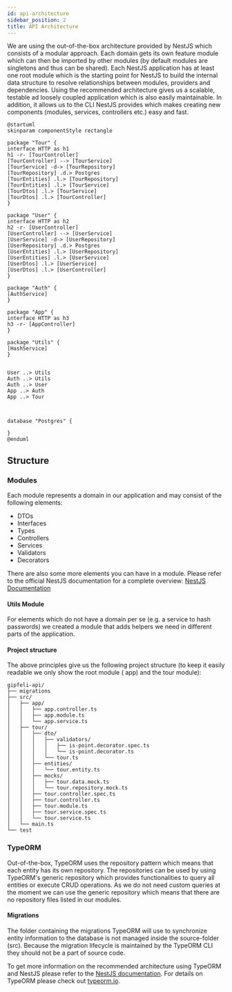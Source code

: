 ```yaml
---
id: api-architecture
sidebar_position: 2
title: API Architecture
---
```


We are using the out-of-the-box architecture provided by NestJS which consists of a modular approach. Each domain gets
its own feature module
which can then be imported by other modules (by default modules are singletons and thus can be shared). Each NestJS
application
has at least one root module which is the starting point for NestJS to build the internal data structure to resolve
relationships between
modules, providers and dependencies. Using the recommended architecture gives us a scalable, testable ad loosely coupled
application which is also
easily maintainable. In addition, it allows us to the CLI NestJS provides which makes creating new components (modules,
services, controllers etc.) easy and fast.

```plantuml Overall
@startuml
skinparam componentStyle rectangle

package "Tour" {
interface HTTP as h1
h1 -r- [TourController]
[TourController] --> [TourService]
[TourService] -d-> [TourRepository]
[TourRepository] .d.> Postgres
[TourEntities] .l.> [TourRepository]
[TourEntities] .l.> [TourService]
[TourDtos] .l.> [TourService]
[TourDtos] .l.> [TourController]
}

package "User" {
interface HTTP as h2
h2 -r- [UserController]
[UserController] --> [UserService]
[UserService] -d-> [UserRepository]
[UserRepository] .d.> Postgres
[UserEntities] .l.> [UserRepository]
[UserEntities] .l.> [UserService]
[UserDtos] .l.> [UserService]
[UserDtos] .l.> [UserController]
}

package "Auth" {
[AuthService]
}

package "App" {
interface HTTP as h3
h3 -r- [AppController]
}

package "Utils" {
[HashService]
}


User ..> Utils
Auth ..> Utils
Auth ..> User
App ..> Auth
App ..> Tour



database "Postgres" {

}
@enduml
```

## Structure

### Modules

Each module represents a domain in our application and may consist of the following elements:

- DTOs
- Interfaces
- Types
- Controllers
- Services
- Validators
- Decorators

There are also some more elements you can have in a module. Please refer to the official NestJS documentation for a
complete overview: [NestJS Documentation](https://docs.nestjs.com)

#### Utils Module

For elements which do not have a domain per se (e.g. a service to hash passwords) we created a module that
adds helpers we need in different parts of the application.

#### Project structure

The above principles give us the following project structure (to keep it easily readable we only show the root module (
app) and the tour module):

```
gipfeli-api/
├── migrations
├── src/
│   ├── app/
│   │   ├── app.controller.ts
│   │   ├── app.module.ts
│   │   └── app.service.ts
│   ├── tour/
│   │   ├── dto/
│   │   │   ├── validators/
│   │   │   │   ├── is-point.decorator.spec.ts
│   │   │   │   └── is-point.decorator.ts
│   │   │   └── tour.ts
│   │   ├── entities/
│   │   │   └── tour.entity.ts
│   │   ├── mocks/
│   │   │   ├── tour.data.mock.ts
│   │   │   └── tour.repository.mock.ts
│   │   ├── tour.controller.spec.ts
│   │   ├── tour.controller.ts
│   │   ├── tour.module.ts
│   │   ├── tour.service.spec.ts
│   │   └── tour.service.ts
│   └── main.ts
└── test
```

### TypeORM

Out-of-the-box, TypeORM uses the repository pattern which means that each entity has its own repository. The
repositories can be used by using TypeORM's generic
repository which provides functionalities to query all entities or execute CRUD operations. As we do not need custom
queries at the moment we can use the generic
repository which means that there are no repository files listed in our modules.

#### Migrations

The folder containing the migrations TypeORM will use to synchronize entity information to the database is not managed
inside the source-folder (src). Because the
migration lifecycle is maintained by the TypeORM CLI they should not be a part of source code.

To get more information on the recommended architecture using TypeORM and NestJS please refer to
the [NestJS documentation](https://docs.nestjs.com/techniques/database#database).
For details on TypeORM please check out [typeorm.io](https://typeorm.io/).
